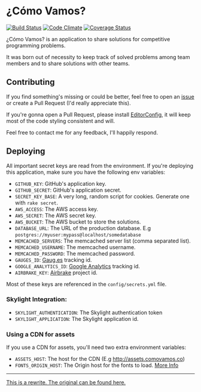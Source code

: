 # ¿Cómo Vamos?

[![Build Status](https://travis-ci.org/nhocki/como_vamos.svg?branch=master)](https://travis-ci.org/nhocki/como_vamos)
[![Code Climate](https://codeclimate.com/github/nhocki/como_vamos/badges/gpa.svg)](https://codeclimate.com/github/nhocki/como_vamos)
[![Coverage Status](https://img.shields.io/coveralls/nhocki/como_vamos.svg)](https://coveralls.io/r/nhocki/como_vamos)

¿Cómo Vamos? is an application to share solutions for competitive programming problems.

It was born out of necessity to keep track of solved problems among team members and to
share solutions with other teams.

## Contributing

If you find something's missing or could be better, feel free to open an
[issue](https://github.com/nhocki/como_vamos/issues/new) or create a Pull Request
(I'd really appreciate this).

If you're gonna open a Pull Request, please install [EditorConfig](http://editorconfig.org/),
it will keep most of the code styling consistent and will.

Feel free to contact me for any feedback, I'll happily respond.

## Deploying

All important secret keys are read from the environment. If you're deploying this
application, make sure you have the following env variables:

* `GITHUB_KEY`: GitHub's application key.
* `GITHUB_SECRET`: GitHub's application secret.
* `SECRET_KEY_BASE`: A very long, random script for cookies. Generate one with `rake secret`.
* `AWS_ACCESS`: The AWS access key.
* `AWS_SECRET`: The AWS secret key.
* `AWS_BUCKET`: The AWS bucket to store the solutions.
* `DATABASE_URL`: The URL of the production database. E.g `postgres://myuser:mypass@localhost/somedatabase`
* `MEMCACHED_SERVERS`:  The memcached server list (comma separated list).
* `MEMCACHED_USERNAME`: The memcached username.
* `MEMCACHED_PASSWORD`: The memcached password.
* `GAUGES_ID`: [Gaug.es](http://gaug.es/) tracking id.
* `GOOGLE_ANALYTICS_ID`: [Google Analytics](https://www.google.com/analytics) tracking id.
* `AIRBRAKE_KEY`: [Airbrake](https://www.airbrake.io/) project id.

Most of these keys are referenced in the `config/secrets.yml` file.

### Skylight Integration:

* `SKYLIGHT_AUTHENTICATION`: The Skylight authentication token
* `SKYLIGHT_APPLICATION`: The Skylight application id.

### Using a CDN for assets

If you use a CDN for assets, you'll need two extra environment variables:

* `ASSETS_HOST`: The host for the CDN (E.g http://assets.comovamos.co)
* `FONTS_ORIGIN_HOST`: The Origin host for the fonts to load. [More Info](https://github.com/ericallam/font_assets)

---

[This is a rewrite. The original can be found here.](https://github.com/andmej/como_vamos)
